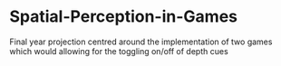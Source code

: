 # Spatial-Perception-in-Games
Final year projection centred around the implementation of two games which would allowing for the toggling on/off of depth cues
